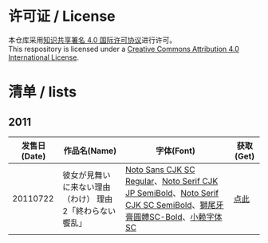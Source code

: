 # 许可证 / License

本仓库采用[知识共享署名 4.0 国际许可协议](https://creativecommons.org/licenses/by/4.0/deed.zh-Hans)进行许可。  
This respository is licensed under a [Creative Commons Attribution 4.0 International License](https://creativecommons.org/licenses/by/4.0/deed).

# 清单 / lists

## 2011

发售日(Date) | 作品名(Name) | 字体(Font) | 获取(Get)
| - | - | - | -
20110722 | 彼女が見舞いに来ない理由（わけ） 理由2「終わらない饗乱」 | [Noto Sans CJK SC Regular](https://github.com/googlefonts/noto-cjk/blob/main/Sans/OTF/SimplifiedChinese/NotoSansCJKsc-Regular.otf)、[Noto Serif CJK JP SemiBold](https://github.com/googlefonts/noto-cjk/blob/main/Serif/OTF/Japanese/NotoSerifCJKjp-SemiBold.otf)、[Noto Serif CJK SC SemiBold](https://github.com/googlefonts/noto-cjk/blob/main/Serif/OTF/SimplifiedChinese/NotoSerifCJKsc-SemiBold.otf)、[獅尾牙膏圓體SC-Bold](https://github.com/max32002/swei-toothpaste/blob/master/CJK%20SC/SweiToothpasteCJKsc-Bold.ttf)、[小赖字体 SC](https://github.com/lxgw/kose-font/blob/master/TTF%20(Simplified%20Chinese)/XiaolaiSC-Regular.ttf) | [点此](https://github.com/liulipack/Subtitles/blob/main/2011/07/\[こっとんど～る\]彼女が見舞いに来ない理由（わけ）%20理由2「終わらない饗乱」.ass)